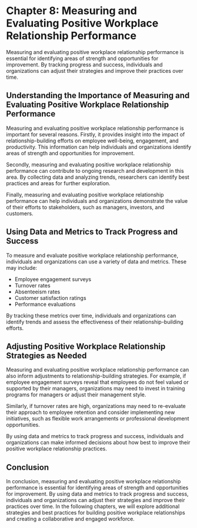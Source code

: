 Chapter 8: Measuring and Evaluating Positive Workplace Relationship Performance
===============================================================================

Measuring and evaluating positive workplace relationship performance is essential for identifying areas of strength and opportunities for improvement. By tracking progress and success, individuals and organizations can adjust their strategies and improve their practices over time.

Understanding the Importance of Measuring and Evaluating Positive Workplace Relationship Performance
----------------------------------------------------------------------------------------------------

Measuring and evaluating positive workplace relationship performance is important for several reasons. Firstly, it provides insight into the impact of relationship-building efforts on employee well-being, engagement, and productivity. This information can help individuals and organizations identify areas of strength and opportunities for improvement.

Secondly, measuring and evaluating positive workplace relationship performance can contribute to ongoing research and development in this area. By collecting data and analyzing trends, researchers can identify best practices and areas for further exploration.

Finally, measuring and evaluating positive workplace relationship performance can help individuals and organizations demonstrate the value of their efforts to stakeholders, such as managers, investors, and customers.

Using Data and Metrics to Track Progress and Success
----------------------------------------------------

To measure and evaluate positive workplace relationship performance, individuals and organizations can use a variety of data and metrics. These may include:

* Employee engagement surveys
* Turnover rates
* Absenteeism rates
* Customer satisfaction ratings
* Performance evaluations

By tracking these metrics over time, individuals and organizations can identify trends and assess the effectiveness of their relationship-building efforts.

Adjusting Positive Workplace Relationship Strategies as Needed
--------------------------------------------------------------

Measuring and evaluating positive workplace relationship performance can also inform adjustments to relationship-building strategies. For example, if employee engagement surveys reveal that employees do not feel valued or supported by their managers, organizations may need to invest in training programs for managers or adjust their management style.

Similarly, if turnover rates are high, organizations may need to re-evaluate their approach to employee retention and consider implementing new initiatives, such as flexible work arrangements or professional development opportunities.

By using data and metrics to track progress and success, individuals and organizations can make informed decisions about how best to improve their positive workplace relationship practices.

Conclusion
----------

In conclusion, measuring and evaluating positive workplace relationship performance is essential for identifying areas of strength and opportunities for improvement. By using data and metrics to track progress and success, individuals and organizations can adjust their strategies and improve their practices over time. In the following chapters, we will explore additional strategies and best practices for building positive workplace relationships and creating a collaborative and engaged workforce.

